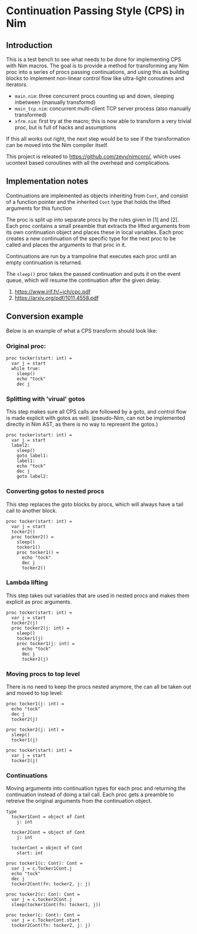 
# Continuation Passing Style (CPS) in Nim

## Introduction

This is a test bench to see what needs to be done for implementing CPS with Nim
macros. The goal is to provide a method for transforming any Nim proc into a
series of procs passing continuations, and using this as building blocks to
implement non-linear control flow like ultra-light coroutines and iterators.

- `main.nim`: three concurrent procs counting up and down, sleeping
  inbetween (manually transformd)
- `main_tcp.nim`: concurrent multi-client TCP server process (also manually
  transformed)
- `xfrm.nim`: first try at the macro; this is now able to transform a
  very trivial proc, but is full of hacks and assumptions

If this all works out right, the next step would be to see if the
transformation can be moved into the Nim compiler itself.

This project is releated to https://github.com/zevv/nimcoro/, which uses
ucontext based coroutines with all the overhead and complications.


## Implementation notes

Continuations are implemented as objects inheriting from `Cont`, and consist of
a function pointer and the inherited `Cont` type that holds the lifted
arguments for this function

The proc is split up into separate procs by the rules given in [1] and [2].
Each proc contains a small preamble that extracts the lifted arguments from its
own continuation object and places these in local variables. Each proc creates
a new continuation of the specific type for the next proc to be called and
places the arguments to that proc in it.

Continuations are run by a trampoline that executes each proc until an empty
continuation is returned.

The `sleep()` proc takes the passed continuation and puts it on the event
queue, which will resume the continuation after the given delay.

1. https://www.irif.fr/~jch/cpc.pdf
2. https://arxiv.org/pdf/1011.4558.pdf


## Conversion example

Below is an example of what a CPS transform should look like:

### Original proc:

```
proc tocker(start: int) =
  var j = start
  while true:
    sleep()
    echo "tock"
    dec j
```

### Splitting with 'virual' gotos

This step makes sure all CPS calls are followed by a goto, and control flow is
made explicit with gotos as well. (pseudo-Nim, can not be implemented directly
in Nim AST, as there is no way to represent the gotos.)

```
proc tocker(start: int) =
  var j = start
  label2:
    sleep()
    goto label1:
    label1:
    echo "tock"
    dec j
    goto label2:
```

### Converting gotos to nested procs

This step replaces the goto blocks by procs, which will always have a tail cail
to another block.

```
proc tocker(start: int) =
  var j = start
  tocker2()
  proc tocker2() =
    sleep()
    tocker1()
    proc tocker1() =
      echo "tock"
      dec j
      tocker2()
```

### Lambda lifting

This step takes out variables that are used in nested procs and makes
them explicit as proc arguments.

```
proc tocker(start: int) =
  var j = start
  tocker2(j)
  proc tocker2(j: int) =
    sleep()
    tocker1(j)
    proc tocker1(j: int) =
      echo "tock"
      dec j
      tocker2(j)
```

### Moving procs to top level

There is no need to keep the procs nested anymore, the can all be taken
out and moved to top level:

```
proc tocker1(j: int) =
  echo "tock"
  dec j
  tocker2(j)

proc tocker2(j: int) =
  sleep()
  tocker1(j)

proc tocker(start: int) =
  var j = start
  tocker2(j)
```

### Continuations

Moving arguments into continuation types for each proc and returning the
continuation instead of doing a tail call. Each proc gets a preamble to
retreive the original arguments from the continuation object.

```
type
  tocker1Cont = object of Cont
    j: int

  tocker2Cont = object of Cont
    j: int
  
  tockerCont = object of Cont
    start: int

proc tocker1(c: Cont): Cont =
  var j = c.Tocker1Cont.j
  echo "tock"
  dec j
  tocker2Cont(fn: tocker2, j: j)

proc tocker2(c: Con): Cont =
  var j = c.tocker2Cont.j
  sleep(tocker1Cont(fn: tocker1, j))

proc tocker(c: Cont): Cont =
  var j = c.TockerCont.start
  tocker2Cont(fn: tocker2, j: j)
```
